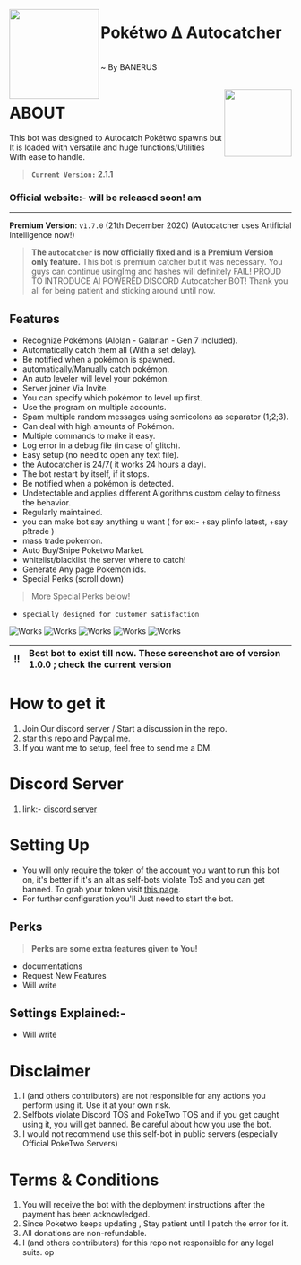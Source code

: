 <!--
  Title: Poketwo Autocatcher hack
  Description: This specific selfbot was designed to automatically catch Pokemon spawned on Discord by PokeCord bot. It also offers other utility functions to automate features like trading, releasing, ID search, etc. Apart from autocatching, the bot extends its features to more advanced version with better control.
  Author: Hope nexus
  Logo: https://i.imgur.com/85PNo2N.png
  Tags: discord-bot, discord, selfbot, poketwo-selfbot, poketwo, python,js, pokemon, poketwo-discord-bot, catch-pokemon, poketwo-hack,
        poketwo discord bot, poketwo discord bot, catch pokemon, poketwo hack, discord-bot, poketwo-bot, autocatcher, premium, auto-trade,
        donations, poketwo-catcher, poketwo-autocatcher, poketwo-selfbot
-->

<meta name="description" content="This specific selfbot was designed to automatically catch Pokemon spawned on Discord by Poketwo bot. It also offers other utility functions to automate features like trading, releasing, ID search, etc. Apart from autocatching, the bot extends its features to more advanced version with better control."/>
<meta name="keywords" content="discord-bot, discord, selfbot, poketwo-selfbot, pokecord, python, pokemon, poketwo-discord-bot, catch-pokemon, poketwo-hack, discord bot, poketwo discord bot, catch pokemon, poketwo hack, discord-bot, poketwo-bot, autocatcher, premium, auto-trade, donations, pokecord-catcher, pokecord-autocatcher , free , poketwo-selfbot"/>

<meta name="author" content="Team-banerus"/>
<meta name="url" content="https://github.com/team-banerus/Poketwo-autocatcher" />
<meta name="og:title" content="Poketwo Autocatcher"/>
<meta name="og:url" content="https://github.com/team-banerus/Poketwo-autocatcher" />
<meta name="og:image" content="https://i.imgur.com/85PNo2N.png" />
<meta name="og:description" content="This specific selfbot was designed to automatically catch Pokemon spawned on Discord by PokeCord bot. It also offers other utility functions to automate features like trading, releasing, ID search, etc. Apart from autocatching, the bot extends its features to more advanced version with better control."/>
<meta name="google-site-verification" content="EEaJ4rxZqFULJehFinFFOpxt75EdXvYh-bE2t3FoADA" />

<img src="https://i.imgur.com/85PNo2N.png" align="left" height="160px"><h1>Pokétwo ∆ Autocatcher</h1>
</br>
~ By BANERUS
</br>
</br>
<!--
# comment
-->
<img src="https://poketwo.net/_next/image?url=%2Fassets%2Flogo.png&w=256&q=75" align="right" height="120px"><h1>ABOUT</h1>
This bot was designed to Autocatch Pokétwo spawns but It is loaded with versatile and huge functions/Utilities With ease to handle.
> **`Current Version:` 2.1.1**
### Official website:- will be released soon! am
---

**Premium Version**: `v1.7.0` (21th December 2020) (Autocatcher uses Artificial Intelligence now!)
  > **The `autocatcher` is now officially fixed and is a Premium Version only feature.**
  This bot is premium catcher but it was necessary. You guys can continue usingImg and hashes will definitely FAIL! PROUD TO INTRODUCE AI POWERED DISCORD Autocatcher BOT!
Thank you all for being patient and sticking around until now.

## Features
 - Recognize Pokémons (Alolan - Galarian - Gen 7 included).
 - Automatically catch them all (With a set delay).
 - Be notified when a pokémon is spawned.
 - automatically/Manually catch pokémon.
 - An auto leveler will level your pokémon.
 - Server joiner Via Invite.
 - You can specify which pokémon to level up first.
 - Use the program on multiple accounts.
 - Spam multiple random messages using semicolons as separator (1;2;3).
 - Can deal with high amounts of Pokémon.
 - Multiple commands to make it easy.
 - Log error in a debug file (in case of glitch).
 - Easy setup (no need to open any text file).
- the Autocatcher is 24/7( it works 24 hours a day).
- The bot restart by itself, if it stops.
- Be notified when a pokémon is detected.
- Undetectable and applies different Algorithms
custom delay to fitness the behavior.
- Regularly maintained.
- you can make bot say anything u want ( for ex:- +say p!info latest, +say p!trade )
- mass trade pokemon.
- Auto Buy/Snipe Poketwo Market.
- whitelist/blacklist the server where to catch!
- Generate Any page Pokemon ids.
- Special Perks (scroll down) 
> More Special Perks below!
- ```specially designed for customer satisfaction```

![Works](https://media1.giphy.com/media/9cepV83q9ZVW8vAJ2w/giphy.gif)
![Works](https://media0.giphy.com/media/gIG0Aw7vFsU8fKKywD/giphy.gif)
![Works](https://cdn.discordapp.com/attachments/50f4587263242534913/780038260457209856/20201122_171216_edited.jpg)
![Works](https://cdn.discordapp.com/attachments/504587263242534913/780038815850823701/20201122_171514_edited.jpg)
![Works](https://media4.giphy.com/media/fMH1ennRztVJkjtvRr/giphy.gif)

:bangbang: | Best bot to exist till now. These screenshot are of version 1.0.0 ; check the current version
:---: | :---

# How to get it
1. Join Our discord server /  Start a discussion in the repo.
2. star this repo and Paypal me.
3. If you want me to setup, feel free to send me a DM.

# Discord Server
1. link:- [discord server](https:https://discord.gg/n3bFqM3U4p)
# Setting Up

- You will only require the token of the account you want to run this bot on, it's better if it's an alt as self-bots violate ToS and you can get banned. To grab your token visit [this page](https://github.com/TheRacingLion/Discord-SelfBot/wiki/Discord-Token-Tutorial).
- For further configuration you'll Just need to start the bot.

## Perks
> **Perks are some extra features given to You!**
- documentations
- Request New Features
- Will write 

## Settings Explained:-
- Will write
# Disclaimer
1. I (and others contributors) are not responsible for any actions you perform using it. Use it at your own risk.
2. Selfbots violate Discord TOS and PokeTwo TOS and if you get caught using it, you will get banned. Be careful about how you use the bot.
3. I would not recommend use this self-bot in public servers (especially Official PokeTwo Servers)

# Terms & Conditions
1. You will receive the bot with the deployment instructions after the payment has been acknowledged.
2. Since Poketwo keeps updating , Stay patient until I patch the error for it.
3. All donations are non-refundable.
4. I (and others contributors) for this repo not responsible for any legal suits.
op
